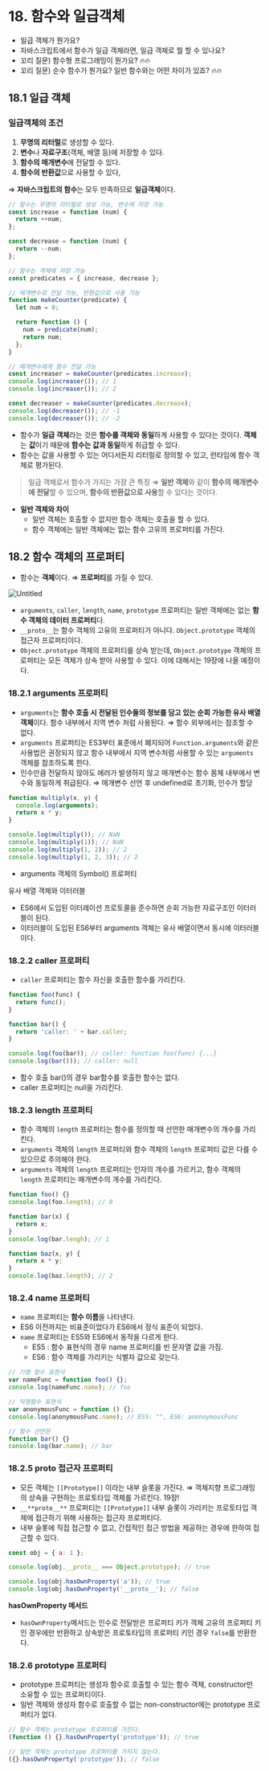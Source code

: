 # 18. 함수와 일급객체

- 일급 객체가 뭔가요?
- 자바스크립트에서 함수가 일급 객체라면, 일급 객체로 뭘 할 수 있나요?
- 꼬리 질문) 함수형 프로그래밍이 뭔가요? 🔥🔥
- 꼬리 질문) 순수 함수가 뭔가요? 일반 함수와는 어떤 차이가 있죠? 🔥🔥

## 18.1 일급 객체

### 일급객체의 조건

1. **무명의 리터럴**로 생성할 수 있다.
2. **변수**나 **자료구조**(객체, 배열 등)에 저장할 수 있다.
3. **함수의 매개변수**에 전달할 수 있다.
4. **함수의 반환값**으로 사용할 수 있다,

⇒ **자바스크립트의 함수**는 모두 만족하므로 **일급객체**이다.

```jsx
// 함수는 무명의 리터럴로 생성 가능, 변수에 저장 가능
const increase = function (num) {
  return ++num;
};

const decrease = function (num) {
  return --num;
};

// 함수는 객체에 저장 가능
const predicates = { increase, decrease };

// 매개변수로 전달 가능, 반환값으로 사용 가능
function makeCounter(predicate) {
  let num = 0;

  return function () {
    num = predicate(num);
    return num;
  };
}

// 매개변수에게 함수 전달 가능
const increaser = makeCounter(predicates.increase);
console.log(increaser()); // 1
console.log(increaser()); // 2

const decreaser = makeCounter(predicates.decrease);
console.log(decreaser()); // -1
console.log(decreaser()); // -2
```

- 함수가 **일급 객체**라는 것은 **함수를 객체와 동일**하게 사용할 수 있다는 것이다. **객체**는 **값**이기 때문에 **함수는 값과 동일**하게 취급할 수 있다.
- 함수는 값을 사용할 수 있는 어디서든지 리터럴로 정의할 수 있고, 런타임에 함수 객체로 평가된다.

> 일급 객체로서 함수가 가지는 가장 큰 특징 ⇒ **일반 객체**와 같이 **함수의 매개변수에 전달**할 수 있으며, **함수의 반환값으로 사용**할 수 있다는 것이다.

- **일반 객체와 차이**
  - 일반 객체는 호출할 수 없지만 함수 객체는 호출을 할 수 있다.
  - 함수 객체에는 일반 객체에는 없는 함수 고유의 프로퍼티를 가진다.

## 18.2 함수 객체의 프로퍼티

- 함수는 **객체**이다. ⇒ **프로퍼티**를 가질 수 있다.

![Untitled](18%20%E1%84%92%E1%85%A1%E1%86%B7%E1%84%89%E1%85%AE%E1%84%8B%E1%85%AA%20%E1%84%8B%E1%85%B5%E1%86%AF%E1%84%80%E1%85%B3%E1%86%B8%E1%84%80%E1%85%A2%E1%86%A8%E1%84%8E%E1%85%A6%20d4c9f41b7cdd4105a015ff431f3f45cf/Untitled.png)

- `arguments`, `caller`, `length`, `name`, `prototype` 프로퍼티는 일반 객체에는 없는 **함수 객체의 데이터 프로퍼티**다.
- `__proto__`는 함수 객체의 고유의 프로퍼티가 아니다. `Object.prototype` 객체의 접근자 프로퍼티이다.
- `Object.prototype` 객체의 프로퍼티를 상속 받는데, `Object.prototype` 객체의 프로퍼티는 모든 객체가 상속 받아 사용할 수 있다. 이에 대해서는 19장에 나올 예정이다.

### 18.2.1 arguments 프로퍼티

- `arguments`는 **함수 호출 시 전달된 인수들의 정보를 담고 있는 순회 가능한 유사 배열 객체**이다. 함수 내부에서 지역 변수 처럼 사용된다. ⇒ 함수 외부에서는 참조할 수 없다.
- `arguments` 프로퍼티는 ES3부터 표준에서 폐지되어 `Function.arguments`와 같은 사용법은 권장되지 않고 함수 내부에서 지역 변수처럼 사용할 수 있는 `arguments` 객체를 참조하도록 한다.
- 인수만큼 전달하지 않아도 에러가 발생하지 않고 매개변수는 함수 몸체 내부에서 변수와 동일하게 취급된다. ⇒ 매개변수 선언 후 undefined로 초기화, 인수가 할당

```jsx
function multiply(x, y) {
  console.log(arguments);
  return x * y;
}

console.log(multiply()); // NaN
console.log(multiply(1)); // NaN
console.log(multiply(1, 2)); // 2
console.log(multiply(1, 2, 3)); // 2
```

- arguments 객체의 Symbol() 프로퍼티

유사 배열 객체와 이터러블

- ES6에서 도입된 이터레이션 프로토콜을 준수하면 순회 가능한 자료구조인 이터러블이 된다.
- 이터러블이 도입된 ES6부터 arguments 객체는 유사 배열이면서 동시에 이터러블이다.

### 18.2.2 caller 프로퍼티

- `caller` 프로퍼티는 함수 자신을 호출한 함수를 가리킨다.

```jsx
function foo(func) {
  return func();
}

function bar() {
  return 'caller: ' + bar.caller;
}

console.log(foo(bar)); // caller: function foo(func) {...}
console.log(bar())); // caller: null
```

- 함수 호출 bar()의 경우 bar함수를 호출한 함수는 없다.
- caller 프로퍼티는 null을 가리킨다.

### 18.2.3 length 프로퍼티

- 함수 객체의 `length` 프로퍼티는 함수를 정의할 때 선언한 매개변수의 개수를 가리킨다.
- `arguments` 객체의 `length` 프로퍼티와 함수 객체의 `length` 프로퍼티 값은 다를 수 있으므로 주의해야 한다.
- `arguments` 객체의 `length` 프로퍼티는 인자의 개수를 가르키고, 함수 객체의 `length` 프로퍼티는 매개변수의 개수를 가리킨다.

```jsx
function foo() {}
console.log(foo.length); // 0

function bar(x) {
  return x;
}
console.log(bar.lengh); // 1

function baz(x, y) {
  return x * y;
}
console.log(baz.length); // 2
```

### 18.2.4 name 프로퍼티

- `name` 프로퍼티는 **함수 이름**을 나타낸다.
- ES6 이전까지는 비표준이었다가 ES6에서 정식 표준이 되었다.
- `name` 프로퍼티는 ES5와 ES6에서 동작을 다르게 한다.
  - ES5 : 함수 표현식의 경우 name 프로퍼티를 빈 문자열 값을 가짐.
  - ES6 : 함수 객체를 가리키는 식별자 값으로 갖는다.

```jsx
// 기명 함수 표현식
var nameFunc = function foo() {};
console.log(nameFunc.name); // foo

// 익명함수 표현식
var anonymousFunc = function () {};
console.log(anonymousFunc.name); // ES5: "", ES6: anonoymousFunc

// 함수 선언문
function bar() {}
console.log(bar.name); // bar
```

### 18.2.5 **proto** 접근자 프로퍼티

- 모든 객체는 `[[Prototype]]` 이라는 내부 슬롯을 가진다. ⇒ 객체지향 프로그래밍의 상속을 구현하는 프로토타입 객체를 가르킨다. 19장!
- `__**proto__**` 프로퍼티는 `[[Prototype]]` 내부 슬롯이 가리키는 프로토타입 객체에 접근하기 위해 사용하는 접근자 프로퍼티다.
- 내부 슬롯에 직접 접근할 수 없고, 간접적인 접근 방법을 제공하는 경우에 한하여 접근할 수 있다.

```jsx
const obj = { a: 1 };

console.log(obj.__proto__ === Object.prototype); // true

console.log(obj.hasOwnProperty('a')); // true
console.log(obj.hasOwnProperty('__proto__'); // false
```

**hasOwnProperty 메서드**

- `hasOwnProperty`메서드는 인수로 전달받은 프로퍼티 키가 객체 고유의 프로퍼티 키인 경우에만 반환하고 상속받은 프로토타입의 프로퍼티 키인 경우 `false`를 반환한다.

### 18.2.6 prototype 프로퍼티

- prototype 프로퍼티는 생성자 함수로 호출할 수 있는 함수 객체, constructor만 소유할 수 있는 프로퍼티이다.
- 일반 객체와 생성자 함수로 호출할 수 없는 non-constructor에는 prototype 프로퍼티가 없다.

```jsx
// 함수 객체는 prototype 프로퍼티를 가진다.
(function () {}.hasOwnProperty('prototype')); // true

// 일반 객체는 prototype 프로퍼티를 가지지 않는다.
({}.hasOwnProperty('prototype')); // false
```
